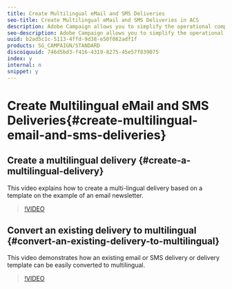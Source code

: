 ```yaml
---
title: Create Multilingual eMail and SMS Deliveries
seo-title: Create Multilingual eMail and SMS Deliveries in ACS
description: Adobe Campaign allows you to simplify the operational complexities of sending multilingual campaigns. Both email deliveries, as well as SMS deliveries can be set up as multi-lingual, which will allow you to send the email or SMS based on a profile's preferred language. The approach demonstrated in the videos applies to both email, as well as SMS deliveries.
seo-description: Adobe Campaign allows you to simplify the operational complexities of sending multilingual campaigns. Both email deliveries, as well as SMS deliveries can be set up as multi-lingual, which will allow you to send the email or SMS based on a profile's preferred language. The approach demonstrated in the videos applies to both email, as well as SMS deliveries.
uuid: b2ad5c1c-5113-4ffd-9d38-e50f082adf1f
products: SG_CAMPAIGN/STANDARD
discoiquuid: 746d5bd3-f416-4319-8275-45e57f839075
index: y
internal: n
snippet: y
---
```


# Create Multilingual eMail and SMS Deliveries{#create-multilingual-email-and-sms-deliveries}

## Create a multilingual delivery {#create-a-multilingual-delivery}

This video explains how to create a multi-lingual delivery based on a template on the example of an email newsletter.

>[!VIDEO](https://video.tv.adobe.com/v/23252?quality=12)

## Convert an existing delivery to multilingual {#convert-an-existing-delivery-to-multilingual}

This video demonstrates how an existing email or SMS delivery or delivery template can be easily converted to multilingual.

>[!VIDEO](https://video.tv.adobe.com/v/23251?quality=12)

<!--
<related-links>
<a href="https://helpx.adobe.com/campaign/standard/channels/using/creating-a-multilingual-email.html" target="_blank">Creating a multilingual email (documentation)</a>
</related-links>
-->

